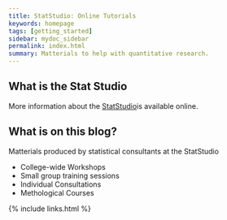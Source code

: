 ```yaml
---
title: StatStudio: Online Tutorials
keywords: homepage
tags: [getting_started]
sidebar: mydoc_sidebar
permalink: index.html
summary: Matterials to help with quantitative research.
---
```


## What is the Stat Studio

More information about the [StatStudio](http://cehs.usu.edu/research/statstudio/index)is available online.

## What is on this blog?

Matterials produced by statistical consultants at the StatStudio

* College-wide Workshops
* Small group training sessions
* Individual Consultations
* Methological Courses


{% include links.html %}
